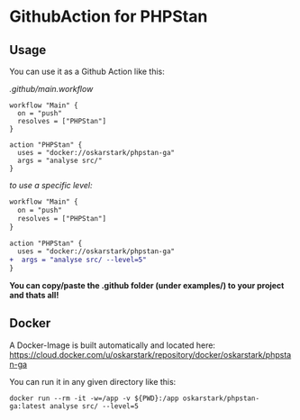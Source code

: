 # GithubAction for PHPStan

## Usage

You can use it as a Github Action like this:

_.github/main.workflow_
```
workflow "Main" {
  on = "push"
  resolves = ["PHPStan"]
}

action "PHPStan" {
  uses = "docker://oskarstark/phpstan-ga"
  args = "analyse src/"
}
```

_to use a specific level:_
```diff
workflow "Main" {
  on = "push"
  resolves = ["PHPStan"]
}

action "PHPStan" {
  uses = "docker://oskarstark/phpstan-ga"
+  args = "analyse src/ --level=5"
}
```

**You can copy/paste the .github folder (under examples/) to your project and thats all!**

## Docker

A Docker-Image is built automatically and located here:
https://cloud.docker.com/u/oskarstark/repository/docker/oskarstark/phpstan-ga

You can run it in any given directory like this:

`docker run --rm -it -w=/app -v ${PWD}:/app oskarstark/phpstan-ga:latest analyse src/ --level=5`

